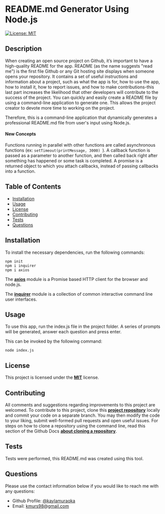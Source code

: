 # README.md Generator Using Node.js

[![License: MIT](https://img.shields.io/badge/License-MIT-yellow.svg)](https://opensource.org/licenses/MIT)

## Description

When creating an open source project on Github, it’s important to have a high-quality README for the app. README (as the name suggests "read me") is the first file Github or any Git hosting site displays when someone opens your repository. It contains a set of useful instructions and information about a project, such as what the app is for, how to use the app, how to install it, how to report issues, and how to make contributions-this last part increases the likelihood that other developers will contribute to the success of the project. You can quickly and easily create a README file by using a command-line application to generate one. This allows the project creator to devote more time to working on the project.

Therefore, this is a command-line application that dynamically generates a professional README.md file from user's input using Node.js.

#### New Concepts

Functions running in parallel with other functions are called asynchronous functions (ex: `setTimeout(printMessage, 3000) `). A callback function is passed as a parameter to another function, and then called back right after something has happened or some task is completed. A promise is a returned object to which you attach callbacks, instead of passing callbacks into a function.

## Table of Contents

- [Installation](#installation)
- [Usage](#usage)
- [License](#license)
- [Contributing](#contributing)
- [Tests](#tests)
- [Questions](#questions)

## Installation

To install the necessary dependencies, run the following commands:

```
npm init
npm i inquirer
npm i axios
```

The [**axios**](https://www.npmjs.com/package/axios) module is a Promise based HTTP client for the browser and node.js.

The [**inquirer**](https://www.npmjs.com/package/inquirer) module is a collection of common interactive command line user interfaces.

## Usage

To use this app, run the index.js file in the project folder. A series of prompts will be generated, answer each question and press enter.

This can be invoked by the following command:

```
node index.js
```

## License

This project is licensed under the [**MIT**](https://opensource.org/licenses/MIT) license.

## Contributing

All comments and suggestions regarding improvements to this project are welcomed. To contribute to this project, clone this [**project repository**](https://github.com/kaylamuraoka/README_generator) locally and commit your code on a separate branch. You may then modify the code to your liking, submit well-formed pull requests and open useful issues. For steps on how to clone a repository using the command line, read this section of the Github Docs [**about cloning a repository**](https://docs.github.com/en/free-pro-team@latest/github/creating-cloning-and-archiving-repositories/cloning-a-repository#about-cloning-a-repository).

## Tests

Tests were performed, this README.md was created using this tool.

## Questions

Please use the contact information below if you would like to reach me with any questions:

- Github Profile: [@kaylamuraoka](https://github.com/kaylamuraoka)
- Email: kmurs98@gmail.com
